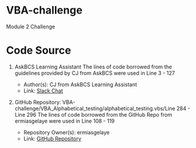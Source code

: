 # VBA-challenge
Module 2 Challenge

# Code Source
1. AskBCS Learning Assistant
The lines of code borrowed from the guidelines provided by CJ from AskBCS were used in Line 3 - 127
   - Author(s): CJ from AskBCS Learning Assistant
   - Link: [Slack Chat](https://ucbvirtdatapt-oqy5378.slack.com/archives/C068Q5A20L9/p1701499701878159)
  
1. GitHub Repository: VBA-challenge/VBA_Alphabetical_testing/alphabetical_testing.vbs/Line 284 - Line 296
The lines of code borrowed from the GitHub Repo from ermiasgelaye were used in Line 108 - 119
   - Repository Owner(s): ermiasgelaye
   - Link: [GitHub Repository](https://github.com/ermiasgelaye/VBA-challenge/blob/master/VBA_Alphabetical_testing/alphabetical_testing.vbs)  
